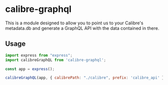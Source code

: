 # calibre-graphql

This is a module designed to allow you to point us to your Calibre's metadata.db and generate a GraphQL API with the data contained in there.



## Usage 

```javascript
import express from "express";
import calibreGraphQL from 'calibre-graphql';

const app = express();

calibreGraphQL(app, { calibrePath: "./calibre", prefix: 'calibre_api' });
```

